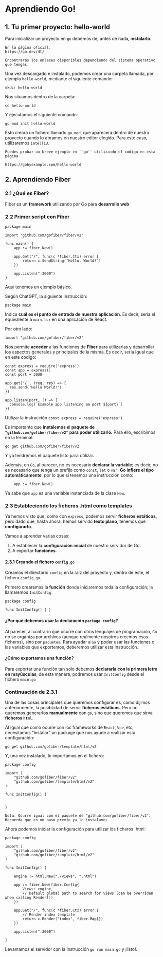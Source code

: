 # Aprendiendo Go!

## 1. Tu primer proyecto: hello-world

Para inicializar un proyecto en ``go`` debemos de, antes de nada, **instalarlo**. 

```
En la página oficial:
https://go.dev/dl/

Encontrarás los enlaces disponibles dependiendo del sistema operativo que tengas.
```

Una vez descargado e instalado, podemos crear una carpeta llamada, por ejemplo ``hello-world``, mediante el siguiente comando:

```
mkdir hello-world
```

Nos situamos dentro de la carpeta:

```
cd hello-world
```

Y ejecutamos el siguiente comando:

```
go mod init hello-world
```

Esto creará un fichero llamado ``go.mod``, que aparecerá dentro de nuestro proyecto cuando lo abramos en nuestro editor elegido.
Para este caso, utilizaremos ``IntelliJ``.



````
Puedes probar un breve ejemplo en ``go`` utilizando el código en esta página

https://gobyexample.com/hello-world
````

## 2. Aprendiendo Fiber

### 2.1 ¿Qué es Fiber?

Fiber es un **framework** utilizando por Go para **desarrollo web**

### 2.2 Primer script con Fiber

```
package main

import "github.com/gofiber/fiber/v2"

func main() {
	app := fiber.New()

	app.Get("/", func(c *fiber.Ctx) error {
		return c.SendString("Hello, World!")
	})

	app.Listen(":3000")
}

```

Aquí tenemos un ejemplo básico.

Según ChatGPT, la siguiente instrucción:

````
package main
````

Indica **cuál es el punto de entrada de nuestra aplicación**. Es decir, sería el equivalente a ``main.tsx`` en una aplicación de React.

Por otro lado:

```
import "github.com/gofiber/fiber/v2"
```

Nos permite **acceder** a las funciones de **Fiber** para utilizarlas y desarrollar los aspectos generales y principales de la misma.
Es decir, sería igual que en este código:

````
const express = require('express')
const app = express()
const port = 3000

app.get('/', (req, res) => {
  res.send('Hello World!')
})

app.listen(port, () => {
  console.log(`Example app listening on port ${port}`)
})
````

Utilizar la instrucción ``const express = require('express')``.

Es importante que **instalemos el paquete de `"github.com/gofiber/fiber/v2"` para poder utilizarlo.** Para ello, escribimos
en la terminal:

```go get github.com/gofiber/fiber/v2```

Y ya tendremos el paquete listo para utilizar.

Además, en ``Go``, al parecer, no es necesario **declarar la variable**; es decir, no es necesario que tenga un prefijo como
`const`, `let` o `var`. **Go infiere el tipo automáticamente**, por lo que si tenemos una instrucción como:

```
	app := fiber.New()
```

Ya sabe que `app` es una variable instanciada de la clase `New`.

### 2.3 Estableciendo los ficheros .html como templates

Ya hemos visto que, como con ``express``, podemos servir **ficheros estáticos**, pero dado que, hasta ahora, hemos servido **texto plano**, tenemos que **configurarlo**.

Vamos a aprender varias cosas:

1. A establecer la **configuración inicial** de nuestro servidor de Go.
2. A exportar **funciones**.

#### 2.3.1 Creando el fichero ``config.go``

Creamos el directorio ``config`` en la raíz del proyecto y, dentro de éste, el fichero ``config.go``.

Primero crearemos la **función** donde iniciaremos toda la configuración; la llamaremos `InitConfig`:

````
package config

func InitConfig() { }
````

#### ¿Por qué debemos usar la declaración ``package config``?

Al parecer, al contrario que ocurre con otros lenguajes de programación, ``Go`` no se organiza por archivos (aunque realmente nosotros creemos esos ficheros),
sino por ``paquetes``. Para ayudar a ``Go`` y poder usar las funciones o las variables que exportemos, deberemos utilizar esta instrucción.

#### ¿Cómo exportamos una función?

Para exportar una función tan solo debemos **declararla con la primera letra en mayúsculas**; de esta manera, podremos usar ``InitConfig`` desde el fichero
``main.go``

### Continuación de 2.3.1

Una de las cosas principales que queremos configurar es, como dijimos anteriormente, la posibilidad de servir **ficheros estáticos**. Pero no queremos generarlos **manualmente**
con ``go``, sino que queremos que sirva **ficheros ``html``**. 

Al igual que como ocurre con los frameworks de ``React``, ``Vue``, etc, necesitamos "instalar" un package que nos ayude a realizar esta configuración:

```
go get github.com/gofiber/template/html/v2
```

Y, una vez instalado, lo importamos en el fichero:

```
package config

import (
	"github.com/gofiber/fiber/v2"
	"github.com/gofiber/template/html/v2"
)

func InitConfig() {


}
```

```
Nota: Ocurre igual con el paquete de "github.com/gofiber/fiber/v2". Recuerda que en un paso previo ya lo instalamos
```

Ahora podemos iniciar la configuración para utilizar los ficheros .html:

````
package config

import (
	"github.com/gofiber/fiber/v2"
	"github.com/gofiber/template/html/v2"
)

func InitConfig() {

	engine := html.New("./views", ".html")

	app := fiber.New(fiber.Config{
		Views: engine,
		// Default global path to search for views (can be overriden when calling Render())
	})

	app.Get("/", func(c *fiber.Ctx) error {
		// Render index template
		return c.Render("index", fiber.Map{})
	})

	app.Listen(":3000")

}
````

Levantamos el servidor con la instrucción `go run main.go` y ¡listo!.


